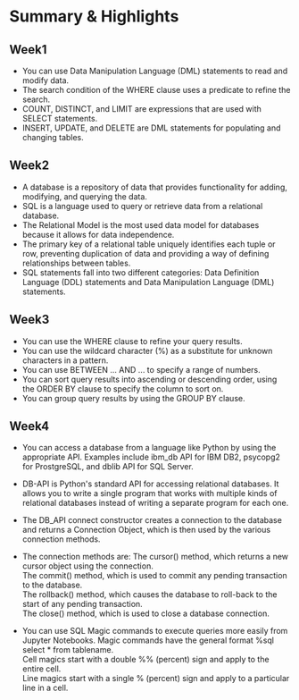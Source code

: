 # Summary & Highlights

## Week1
- You can use Data Manipulation Language (DML) statements to read and modify data. 
- The search condition of the WHERE clause uses a predicate to refine the search. 
- COUNT, DISTINCT, and LIMIT are expressions that are used with SELECT statements. 
- INSERT, UPDATE, and DELETE are DML statements for populating and changing tables.

## Week2

- A database is a repository of data that provides functionality for adding, modifying, and querying the data. 
- SQL is a language used to query or retrieve data from a relational database. 
- The Relational Model is the most used data model for databases because it allows for data independence. 
- The primary key of a relational table uniquely identifies each tuple or row, preventing duplication of data and providing a way of defining relationships between tables. 
- SQL statements fall into two different categories: Data Definition Language (DDL) statements and Data Manipulation Language (DML) statements.


## Week3
- You can use the WHERE clause to refine your query results.
- You can use the wildcard character (%) as a substitute for unknown characters in a pattern.
- You can use BETWEEN ... AND ... to specify a range of numbers.
- You can sort query results into ascending or descending order, using the ORDER BY clause to specify the column to sort on.
- You can group query results by using the GROUP BY clause.

## Week4
- You can access a database from a language like Python by using the appropriate API. Examples include ibm_db API for IBM DB2, psycopg2 for ProstgreSQL, and dblib API for SQL Server.
- DB-API is Python's standard API for accessing relational databases. It allows you to write a single program that works with multiple kinds of relational databases instead of writing a separate program for each one.
- The DB_API  connect constructor creates a connection to the database and returns a Connection Object, which is then used by the various connection methods.

- The connection methods are:
The cursor() method, which returns a new cursor object using the connection.</br>
The commit() method, which is used to commit any pending transaction to the database.</br>
The rollback() method, which causes the database to roll-back to the start of any pending transaction.</br>
The close() method, which is used to close a database connection. </br>

- You can use SQL Magic commands to execute queries more easily from Jupyter Notebooks.
Magic commands have the general format %sql select * from tablename.</br>
 Cell magics start with a double %% (percent) sign and apply to the entire cell.</br>
Line magics start with a single % (percent) sign and apply to a particular line in a cell.</br>
